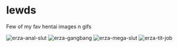 # lewds

Few of my fav hentai images n gifs

![erza-anal-slut](https://img.rule34.xxx//images/2010/69c66f1542221d15928843093432166942915d78.jpeg)
![erza-gangbang](https://img.rule34.xxx//images/2048/45decf9b14b7c9e1845c039c3bfdfc15.gif?2218006)
![erza-mega-slut](https://img.rule34.xxx//images/2096/4d09047adc890ccc611b913af0bb654d.gif?2271217)
![erza-tit-job](https://img.rule34.xxx//images/538/88d37d9cfcbba1ee4d7baa650dea9157.gif?2693630)
